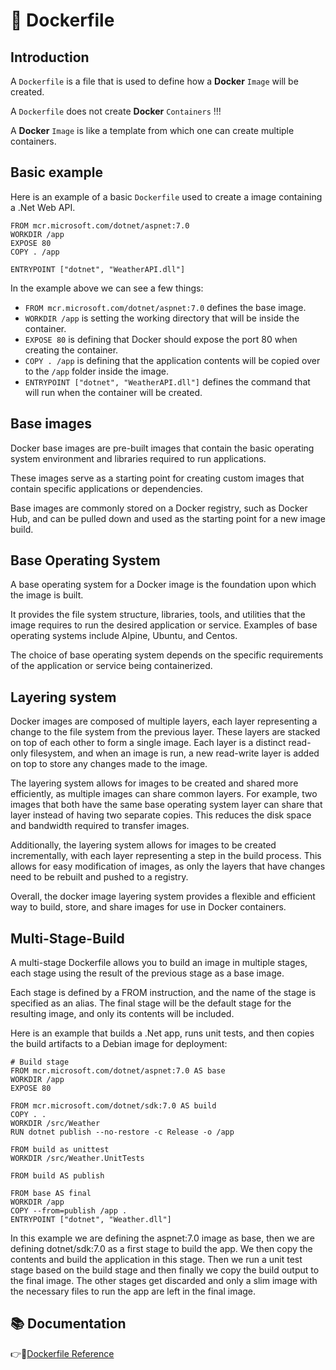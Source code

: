 # :ledger: Dockerfile 

## Introduction

A `Dockerfile` is a file that is used to define how a **Docker** `Image` will be created.

A `Dockerfile` does not create **Docker** `Containers` !!!

A **Docker** `Image` is like a template from which one can create multiple containers.


## Basic example

Here is an example of a basic `Dockerfile` used to create a image containing
a .Net Web API. 

```
FROM mcr.microsoft.com/dotnet/aspnet:7.0
WORKDIR /app
EXPOSE 80
COPY . /app

ENTRYPOINT ["dotnet", "WeatherAPI.dll"]
```
 
In the example above we can see a few things:
-  `FROM mcr.microsoft.com/dotnet/aspnet:7.0` defines the base image.
-  `WORKDIR /app` is setting the working directory that will be inside the container.
-  `EXPOSE 80` is defining that Docker should expose the port 80 when creating the container.
-  `COPY . /app` is defining that the application contents will be copied over to the `/app` folder inside the image.
-  `ENTRYPOINT ["dotnet", "WeatherAPI.dll"]` defines the command that will run when the container will be created.

## Base images

Docker base images are pre-built images that contain the basic operating system environment and libraries required to run applications. 

These images serve as a starting point for creating custom images that contain specific applications or dependencies. 

Base images are commonly stored on a Docker registry, such as Docker Hub, and can be pulled down and used as the starting point for a new image build.

## Base Operating System

A base operating system for a Docker image is the foundation upon which the image is built. 

It provides the file system structure, libraries, tools, and utilities that the image requires to run the desired application or service. Examples of base operating systems include Alpine, Ubuntu, and Centos. 

The choice of base operating system depends on the specific requirements of the application or service being containerized.

## Layering system

Docker images are composed of multiple layers, each layer representing a change to the file system from the previous layer. These layers are stacked on top of each other to form a single image. Each layer is a distinct read-only filesystem, and when an image is run, a new read-write layer is added on top to store any changes made to the image.

The layering system allows for images to be created and shared more efficiently, as multiple images can share common layers. For example, two images that both have the same base operating system layer can share that layer instead of having two separate copies. This reduces the disk space and bandwidth required to transfer images.

Additionally, the layering system allows for images to be created incrementally, with each layer representing a step in the build process. This allows for easy modification of images, as only the layers that have changes need to be rebuilt and pushed to a registry.

Overall, the docker image layering system provides a flexible and efficient way to build, store, and share images for use in Docker containers.

## Multi-Stage-Build

A multi-stage Dockerfile allows you to build an image in multiple stages, each stage using the result of the previous stage as a base image.

Each stage is defined by a FROM instruction, and the name of the stage is specified as an alias. The final stage will be the default stage for the resulting image, and only its contents will be included.

Here is an example that builds a .Net app, runs unit tests,
and then copies the build artifacts to a Debian image for deployment:
```
# Build stage
FROM mcr.microsoft.com/dotnet/aspnet:7.0 AS base
WORKDIR /app
EXPOSE 80

FROM mcr.microsoft.com/dotnet/sdk:7.0 AS build
COPY . .
WORKDIR /src/Weather
RUN dotnet publish --no-restore -c Release -o /app

FROM build as unittest
WORKDIR /src/Weather.UnitTests

FROM build AS publish

FROM base AS final
WORKDIR /app
COPY --from=publish /app .
ENTRYPOINT ["dotnet", "Weather.dll"]
```

In this example we are defining the aspnet:7.0 image as base, then we are defining dotnet/sdk:7.0 
as a first stage to build the app. We then copy the contents and build the application in this stage.
Then we run a unit test stage based on the build stage and then finally we copy the build output to the final
image. The other stages get discarded and only a slim image with the necessary files to run the app are left in the final image.

## :books: Documentation

:point_right::link:[Dockerfile Reference](https://docs.docker.com/engine/reference/builder/)